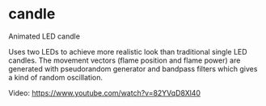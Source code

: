 candle
======

Animated LED candle

Uses two LEDs to achieve more realistic look than traditional single LED candles.
The movement vectors (flame position and flame power) are generated with pseudorandom generator and bandpass filters which gives a kind of random oscillation.

Video:
https://www.youtube.com/watch?v=82YVqD8Xl40
